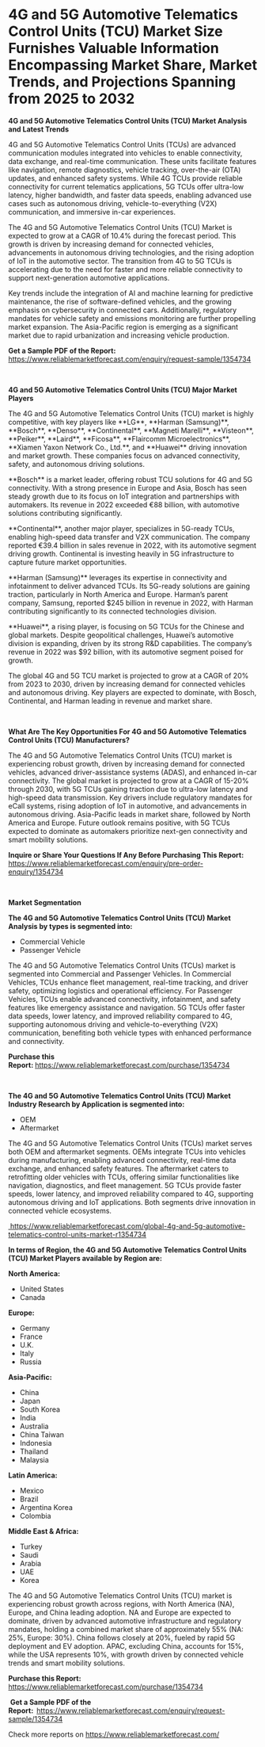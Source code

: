 <p><h1>4G and 5G Automotive Telematics Control Units (TCU) Market Size Furnishes Valuable Information Encompassing Market Share, Market Trends, and Projections Spanning from 2025 to 2032</h1></p><p><strong>4G and 5G Automotive Telematics Control Units (TCU) Market Analysis and Latest Trends</strong></p>
<p><p>4G and 5G Automotive Telematics Control Units (TCUs) are advanced communication modules integrated into vehicles to enable connectivity, data exchange, and real-time communication. These units facilitate features like navigation, remote diagnostics, vehicle tracking, over-the-air (OTA) updates, and enhanced safety systems. While 4G TCUs provide reliable connectivity for current telematics applications, 5G TCUs offer ultra-low latency, higher bandwidth, and faster data speeds, enabling advanced use cases such as autonomous driving, vehicle-to-everything (V2X) communication, and immersive in-car experiences.</p><p>The 4G and 5G Automotive Telematics Control Units (TCU) Market is expected to grow at a CAGR of 10.4% during the forecast period. This growth is driven by increasing demand for connected vehicles, advancements in autonomous driving technologies, and the rising adoption of IoT in the automotive sector. The transition from 4G to 5G TCUs is accelerating due to the need for faster and more reliable connectivity to support next-generation automotive applications.</p><p>Key trends include the integration of AI and machine learning for predictive maintenance, the rise of software-defined vehicles, and the growing emphasis on cybersecurity in connected cars. Additionally, regulatory mandates for vehicle safety and emissions monitoring are further propelling market expansion. The Asia-Pacific region is emerging as a significant market due to rapid urbanization and increasing vehicle production.</p></p>
<p><strong>Get a Sample PDF of the Report:&nbsp;</strong> <a href="https://www.reliablemarketforecast.com/enquiry/request-sample/1354734?utm_campaign=1108&utm_medium=2&utm_source=Github&utm_content=ia&utm_term=24012025&utm_id=4g-and-5g-automotive-telematics-control-units-tcu">https://www.reliablemarketforecast.com/enquiry/request-sample/1354734</a></p>
<p>&nbsp;</p>
<p><strong>4G and 5G Automotive Telematics Control Units (TCU) Major Market Players</strong></p>
<p><p>The 4G and 5G Automotive Telematics Control Units (TCU) market is highly competitive, with key players like **LG**, **Harman (Samsung)**, **Bosch**, **Denso**, **Continental**, **Magneti Marelli**, **Visteon**, **Peiker**, **Laird**, **Ficosa**, **Flaircomm Microelectronics**, **Xiamen Yaxon Network Co., Ltd.**, and **Huawei** driving innovation and market growth. These companies focus on advanced connectivity, safety, and autonomous driving solutions.</p><p>**Bosch** is a market leader, offering robust TCU solutions for 4G and 5G connectivity. With a strong presence in Europe and Asia, Bosch has seen steady growth due to its focus on IoT integration and partnerships with automakers. Its revenue in 2022 exceeded €88 billion, with automotive solutions contributing significantly.</p><p>**Continental**, another major player, specializes in 5G-ready TCUs, enabling high-speed data transfer and V2X communication. The company reported €39.4 billion in sales revenue in 2022, with its automotive segment driving growth. Continental is investing heavily in 5G infrastructure to capture future market opportunities.</p><p>**Harman (Samsung)** leverages its expertise in connectivity and infotainment to deliver advanced TCUs. Its 5G-ready solutions are gaining traction, particularly in North America and Europe. Harman’s parent company, Samsung, reported $245 billion in revenue in 2022, with Harman contributing significantly to its connected technologies division.</p><p>**Huawei**, a rising player, is focusing on 5G TCUs for the Chinese and global markets. Despite geopolitical challenges, Huawei’s automotive division is expanding, driven by its strong R&D capabilities. The company’s revenue in 2022 was $92 billion, with its automotive segment poised for growth.</p><p>The global 4G and 5G TCU market is projected to grow at a CAGR of 20% from 2023 to 2030, driven by increasing demand for connected vehicles and autonomous driving. Key players are expected to dominate, with Bosch, Continental, and Harman leading in revenue and market share.</p></p>
<p>&nbsp;</p>
<p><strong>What Are The Key Opportunities For 4G and 5G Automotive Telematics Control Units (TCU) Manufacturers?</strong></p>
<p><p>The 4G and 5G Automotive Telematics Control Units (TCU) market is experiencing robust growth, driven by increasing demand for connected vehicles, advanced driver-assistance systems (ADAS), and enhanced in-car connectivity. The global market is projected to grow at a CAGR of 15-20% through 2030, with 5G TCUs gaining traction due to ultra-low latency and high-speed data transmission. Key drivers include regulatory mandates for eCall systems, rising adoption of IoT in automotive, and advancements in autonomous driving. Asia-Pacific leads in market share, followed by North America and Europe. Future outlook remains positive, with 5G TCUs expected to dominate as automakers prioritize next-gen connectivity and smart mobility solutions.</p></p>
<p><strong>Inquire or Share Your Questions If Any Before Purchasing This Report:</strong> <a href="https://www.reliablemarketforecast.com/enquiry/pre-order-enquiry/1354734?utm_campaign=1108&utm_medium=2&utm_source=Github&utm_content=ia&utm_term=24012025&utm_id=4g-and-5g-automotive-telematics-control-units-tcu">https://www.reliablemarketforecast.com/enquiry/pre-order-enquiry/1354734</a></p>
<p>&nbsp;</p>
<p><strong>Market Segmentation</strong></p>
<p><strong>The 4G and 5G Automotive Telematics Control Units (TCU) Market Analysis by types is segmented into:</strong></p>
<p><ul><li>Commercial Vehicle</li><li>Passenger Vehicle</li></ul></p>
<p><p>The 4G and 5G Automotive Telematics Control Units (TCUs) market is segmented into Commercial and Passenger Vehicles. In Commercial Vehicles, TCUs enhance fleet management, real-time tracking, and driver safety, optimizing logistics and operational efficiency. For Passenger Vehicles, TCUs enable advanced connectivity, infotainment, and safety features like emergency assistance and navigation. 5G TCUs offer faster data speeds, lower latency, and improved reliability compared to 4G, supporting autonomous driving and vehicle-to-everything (V2X) communication, benefiting both vehicle types with enhanced performance and connectivity.</p></p>
<p><strong>Purchase this Report:&nbsp;</strong><a href="https://www.reliablemarketforecast.com/purchase/1354734?utm_campaign=1108&utm_medium=2&utm_source=Github&utm_content=ia&utm_term=24012025&utm_id=4g-and-5g-automotive-telematics-control-units-tcu">https://www.reliablemarketforecast.com/purchase/1354734</a></p>
<p>&nbsp;</p>
<p><strong>The 4G and 5G Automotive Telematics Control Units (TCU) Market Industry Research by Application is segmented into:</strong></p>
<p><ul><li>OEM</li><li>Aftermarket</li></ul></p>
<p><p>The 4G and 5G Automotive Telematics Control Units (TCUs) market serves both OEM and aftermarket segments. OEMs integrate TCUs into vehicles during manufacturing, enabling advanced connectivity, real-time data exchange, and enhanced safety features. The aftermarket caters to retrofitting older vehicles with TCUs, offering similar functionalities like navigation, diagnostics, and fleet management. 5G TCUs provide faster speeds, lower latency, and improved reliability compared to 4G, supporting autonomous driving and IoT applications. Both segments drive innovation in connected vehicle ecosystems.</p></p>
<p><a href="https://www.reliablemarketforecast.com/global-4g-and-5g-automotive-telematics-control-units-market-r1354734?utm_campaign=1108&utm_medium=2&utm_source=Github&utm_content=ia&utm_term=24012025&utm_id=4g-and-5g-automotive-telematics-control-units-tcu">&nbsp;https://www.reliablemarketforecast.com/global-4g-and-5g-automotive-telematics-control-units-market-r1354734</a></p>
<p><strong>In terms of Region, the 4G and 5G Automotive Telematics Control Units (TCU) Market Players available by Region are:</strong></p>
<p>
    <p> <strong> North America: </strong>
        <ul>
            <li>United States</li>
            <li>Canada</li>
        </ul>
        </p> 
    <p> <strong> Europe: </strong>
        <ul>
            <li>Germany</li>
            <li>France</li>
            <li>U.K.</li>
            <li>Italy</li>
            <li>Russia</li>
        </ul>
        </p> 
    <p> <strong> Asia-Pacific: </strong>
        <ul>
            <li>China</li>
            <li>Japan</li>
            <li>South Korea</li>
            <li>India</li>
            <li>Australia</li>
            <li>China Taiwan</li>
            <li>Indonesia</li>
            <li>Thailand</li>
            <li>Malaysia</li>
        </ul>
        </p> 
    <p> <strong> Latin America: </strong>
        <ul>
            <li>Mexico</li>
            <li>Brazil</li>
            <li>Argentina Korea</li>
            <li>Colombia</li>
        </ul>
        </p> 
    <p> <strong> Middle East & Africa: </strong>
        <ul>
            <li>Turkey</li>
            <li>Saudi</li>
            <li>Arabia</li>
            <li>UAE</li>
            <li>Korea</li>
        </ul>
    </p>
    </p>
<p><p>The 4G and 5G Automotive Telematics Control Units (TCU) market is experiencing robust growth across regions, with North America (NA), Europe, and China leading adoption. NA and Europe are expected to dominate, driven by advanced automotive infrastructure and regulatory mandates, holding a combined market share of approximately 55% (NA: 25%, Europe: 30%). China follows closely at 20%, fueled by rapid 5G deployment and EV adoption. APAC, excluding China, accounts for 15%, while the USA represents 10%, with growth driven by connected vehicle trends and smart mobility solutions.</p></p>
<p><strong>Purchase this Report: </strong><a href="https://www.reliablemarketforecast.com/purchase/1354734?utm_campaign=1108&utm_medium=2&utm_source=Github&utm_content=ia&utm_term=24012025&utm_id=4g-and-5g-automotive-telematics-control-units-tcu">https://www.reliablemarketforecast.com/purchase/1354734</a></p>
<p>&nbsp;<strong>Get a Sample PDF of the Report:&nbsp;&nbsp;</strong><a href="https://www.reliablemarketforecast.com/enquiry/request-sample/1354734?utm_campaign=1108&utm_medium=2&utm_source=Github&utm_content=ia&utm_term=24012025&utm_id=4g-and-5g-automotive-telematics-control-units-tcu">https://www.reliablemarketforecast.com/enquiry/request-sample/1354734</a></p>
<p><strong></strong></p>
<p>Check more reports on <a href="https://www.reliablemarketforecast.com/?utm_campaign=1108&utm_medium=2&utm_source=Github&utm_content=ia&utm_term=24012025&utm_id=4g-and-5g-automotive-telematics-control-units-tcu">https://www.reliablemarketforecast.com/</a></p>